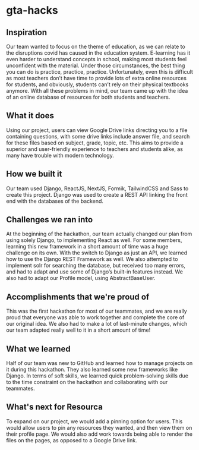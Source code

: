 # gta-hacks
## Inspiration
Our team wanted to focus on the theme of education, as we can relate to the disruptions covid has caused in the education system. E-learning has it even harder to understand concepts in school, making most students feel unconfident with the material. Under those circumstances, the best thing you can do is practice, practice, practice. Unfortunately, even this is difficult as most teachers don’t have time to provide lots of extra online resources for students, and obviously, students can’t rely on their physical textbooks anymore. With all these problems in mind, our team came up with the idea of an online database of resources for both students and teachers. 

## What it does
Using our project, users can view Google Drive links directing you to a file containing questions, with some drive links include answer file, and search for these files based on subject, grade, topic, etc. This aims to provide a superior and user-friendly experience to teachers and students alike, as many have trouble with modern technology.

## How we built it
Our team used Django, ReactJS, NextJS, Formik, TailwindCSS and Sass to create this project. Django was used to create a REST API linking the front end with the databases of the backend.

## Challenges we ran into
At the beginning of the hackathon, our team actually changed our plan from using solely Django, to implementing React as well. For some members, learning this new framework in a short amount of time was a huge challenge on its own. With the switch to Django as just an API, we learned how to use the Django REST Framework as well. We also attempted to implement solr for searching the database, but received too many errors, and had to adapt and use some of Django’s built-in features instead. We also had to adapt our Profile model, using AbstractBaseUser. 

## Accomplishments that we're proud of
This was the first hackathon for most of our teammates, and we are really proud that everyone was able to work together and complete the core of our original idea. We also had to make a lot of last-minute changes, which our team adapted really well to it in a short amount of time!

## What we learned
Half of our team was new to GitHub and learned how to manage projects on it during this hackathon. They also learned some new frameworks like Django. In terms of soft skills, we learned quick problem-solving skills due to the time constraint on the hackathon and collaborating with our teammates.

## What's next for Resourca
To expand on our project, we would add a pinning option for users. This would allow users to pin any resources they wanted, and then view them on their profile page. We would also add work towards being able to render the files on the pages, as opposed to a Google Drive link.
